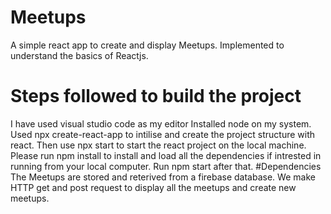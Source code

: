 # Meetups
A simple react app to create and display Meetups. Implemented to understand the basics of Reactjs. 
# Steps followed to build the project
I have used visual studio code as my editor
Installed node on my system.
Used npx create-react-app to intilise and create the project structure with react.
Then use npx start to start the react project on the local machine.
Please run npm install to install and load all the dependencies if intrested in running from your local computer. Run npm start after that.
#Dependencies
The Meetups are stored and reterived from a firebase database.
We make HTTP get and post request to display all the meetups and create new meetups.
